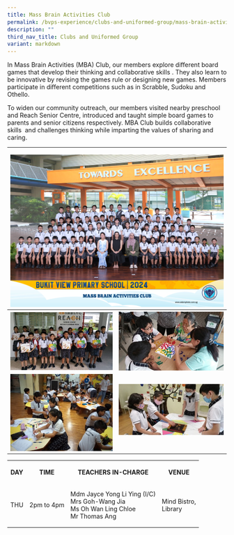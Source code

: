 ```yaml
---
title: Mass Brain Activities Club
permalink: /bvps-experience/clubs-and-uniformed-group/mass-brain-activities-club/
description: ""
third_nav_title: Clubs and Uniformed Group
variant: markdown
---
```

<p>In Mass Brain Activities (MBA) Club, our members explore different board
games that develop their thinking and collaborative skills . They also
learn to be innovative by revising the games rule or designing new games.
Members participate in different competitions such as in Scrabble, Sudoku
and Othello.&nbsp;</p>
<p>To widen our community outreach, our members visited nearby preschool
and Reach Senior Centre, introduced and taught simple board games to parents
and senior citizens respectively. MBA Club builds collaborative skills&nbsp;
and challenges thinking while imparting the values of sharing and caring.</p>
<table style="minWidth: 50px">
<colgroup>
<col>
<col>
</colgroup>
<tbody>
<tr>
<td rowspan="1" colspan="2">
<p></p>
<div class="isomer-image-wrapper">
<img style="width: 100%" height="auto" width="100%" alt="" src="/images/CCE/CCA Formal Group Picture/mass_brain_activities_club_2.jpg">
</div>
</td>
</tr>
<tr>
<th rowspan="1" colspan="1">
<div class="isomer-image-wrapper">
<img style="width: 100%" height="auto" width="100%" alt="" src="/images/BVPS%20Experience/Co%20Curricular%20Activities/Clubs%20&amp;%20Uniformed%20Group/MASS%20BRAIN%20ACTIVITIES%20(MBA)/M1.jpg">
</div>
</th>
<th rowspan="1" colspan="1">
<div class="isomer-image-wrapper">
<img style="width: 100%" height="auto" width="100%" alt="" src="/images/BVPS%20Experience/Co%20Curricular%20Activities/Clubs%20&amp;%20Uniformed%20Group/MASS%20BRAIN%20ACTIVITIES%20(MBA)/M2.jpg">
</div>
</th>
</tr>
<tr>
<td rowspan="1" colspan="1">
<div class="isomer-image-wrapper">
<img style="width: 100%" height="auto" width="100%" alt="" src="/images/BVPS%20Experience/Co%20Curricular%20Activities/Clubs%20&amp;%20Uniformed%20Group/MASS%20BRAIN%20ACTIVITIES%20(MBA)/M3.jpg">
</div>
</td>
<td rowspan="1" colspan="1">
<div class="isomer-image-wrapper">
<img style="width: 100%" height="auto" width="100%" alt="" src="/images/BVPS%20Experience/Co%20Curricular%20Activities/Clubs%20&amp;%20Uniformed%20Group/MASS%20BRAIN%20ACTIVITIES%20(MBA)/M4.jpg">
</div>
<p></p>
</td>
</tr>
</tbody>
</table>
<table style="minWidth: 100px">
<colgroup>
<col>
<col>
<col>
<col>
</colgroup>
<tbody>
<tr>
<th rowspan="1" colspan="1">
<p>DAY</p>
</th>
<th rowspan="1" colspan="1">
<p>TIME</p>
</th>
<th rowspan="1" colspan="1">
<p>TEACHERS IN-CHARGE</p>
</th>
<th rowspan="1" colspan="1">
<p>VENUE</p>
</th>
</tr>
<tr>
<td rowspan="1" colspan="1">
<p>THU</p>
</td>
<td rowspan="1" colspan="1">
<p>2pm to 4pm</p>
</td>
<td rowspan="1" colspan="1">
<p>Mdm Jayce Yong Li Ying (I/C)
<br>Mrs Goh-Wang Jia
<br>Ms Oh Wan Ling Chloe
<br>Mr Thomas Ang
</p></td>
<td rowspan="1" colspan="1">
<p>Mind Bistro,
<br>Library</p>
</td>
</tr>
</tbody>
</table>
<p></p>
